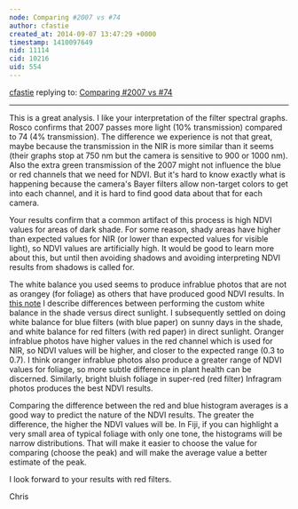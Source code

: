 ```yaml
---
node: Comparing #2007 vs #74
author: cfastie
created_at: 2014-09-07 13:47:29 +0000
timestamp: 1410097649
nid: 11114
cid: 10216
uid: 554
---
```




[cfastie](../profile/cfastie) replying to: [Comparing #2007 vs #74](../notes/fliperbaker/09-06-2014/comparing-2007-vs-74)

----
This is a great analysis. I like your interpretation of the filter spectral graphs. Rosco confirms that 2007 passes more light (10% transmission) compared to 74 (4% transmission). The difference we experience is not that great, maybe because the transmission in the NIR is more similar than it seems (their graphs stop at 750 nm but the camera is sensitive to 900 or 1000 nm). Also the extra green transmission of the 2007 might not influence the blue or red channels that we need for NDVI. But it's hard to know exactly what is happening because the camera's Bayer filters allow non-target colors to get into each channel, and it is hard to find good data about that for each camera.

Your results confirm that a common artifact of this process is high NDVI values for areas of dark shade. For some reason, shady areas have higher than expected values for NIR (or lower than expected values for visible light), so NDVI values are artificially high. It would be good to learn more about this, but until then avoiding shadows and avoiding interpreting NDVI results from shadows is called for.

The white balance you used seems to produce infrablue photos that are not as orangey (for foliage) as others that have produced good NDVI results. In [this note](http://publiclab.org/notes/cfastie/07-17-2013/balancing-act) I describe differences between performing the custom white balance in the shade versus direct sunlight. I subsequently settled on doing white balance for blue filters (with blue paper) on sunny days in the shade, and white balance for red filters (with red paper) in direct sunlight. Oranger infrablue photos have higher values in the red channel which is used for NIR, so NDVI values will be higher, and closer to the expected range (0.3 to 0.7).  I think oranger infrablue photos also produce a greater range of NDVI values for foliage, so more subtle difference in plant health can be discerned. Similarly, bright bluish foliage in super-red (red filter) Infragram photos produces the best NDVI results. 

Comparing the difference between the red and blue histogram averages is a good way to predict the nature of the NDVI results. The greater the difference, the higher the NDVI values will be. In Fiji, if you can highlight a very small area of typical foliage with only one tone, the histograms will be narrow distributions. That will make it easier to choose the value for comparing (choose the peak) and will make the average value a better estimate of the peak.

I look forward to your results with red filters.

Chris



